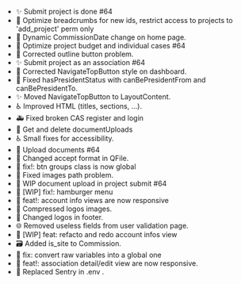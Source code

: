 - ✨ Submit project is done #64
- 🎨 Optimize breadcrumbs for new ids, restrict access to projects to 'add_project' perm only
- 🎨 Dynamic CommissionDate change on home page.
- 🚧 Optimize project budget and individual cases #64
- 💄 Corrected outline button problem.
- ✨ Submit project as an association #64
- 💄 Corrected NavigateTopButton style on dashboard.
- 🐛 Fixed hasPresidentStatus with canBePresidentFrom and canBePresidentTo.
- ✨ Moved NavigateTopButton to LayoutContent.
- ♿️ Improved HTML (titles, sections, ...).
- 🚑️ Fixed broken CAS register and login
- 🚧 Get and delete documentUploads
- ♿️ Small fixes for accessibility.
- 🚧 Upload documents #64
- 🎨 Changed accept format in QFile.
- :lipstick: fix!: btn groups class is now global
- 🐛 Fixed images path problem.
- 🚧 WIP document upload in project submit #64
- :lipstick: [WIP] fix!: hamburger menu
- :lipstick: feat!: account info views are now responsive
- 🍱 Compressed logos images.
- 🍱 Changed logos in footer.
- 🌐 Removed useless fields from user validation page.
- :lipstick: [WIP] feat: refacto and redo account infos view
- 🗃️ Added is_site to Commission.
- :lipstick: fix: convert raw variables into a global one
- :lipstick: feat!: association detail/edit view are now responsive.
- 💚 Replaced Sentry in .env .